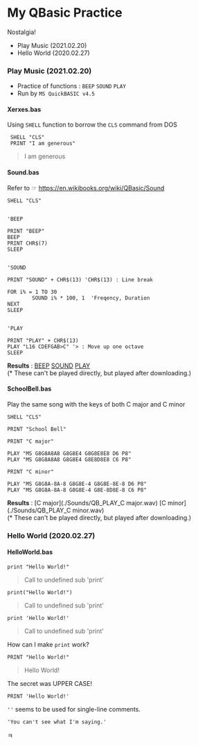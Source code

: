 # My QBasic Practice
Nostalgia!
- Play Music (2021.02.20)
- Hello World (2020.02.27)


### Play Music (2021.02.20)
- Practice of functions : `BEEP` `SOUND` `PLAY`
- Run by `MS QuickBASIC v4.5`

#### Xerxes.bas
Using `SHELL` function to borrow the `CLS` command from DOS
```QBasic
 SHELL "CLS"
 PRINT "I am generous"
```
> I am generous

#### Sound.bas
Refer to ☞ https://en.wikibooks.org/wiki/QBasic/Sound
```QBasic
SHELL "CLS"


'BEEP

PRINT "BEEP"
BEEP
PRINT CHR$(7)
SLEEP


'SOUND

PRINT "SOUND" + CHR$(13) 'CHR$(13) : Line break

FOR i% = 1 TO 30
        SOUND i% * 100, 1  'Freqency, Duration
NEXT
SLEEP


'PLAY

PRINT "PLAY" + CHR$(13)
PLAY "L16 CDEFGAB>C" '> : Move up one octave
SLEEP
```
**Results** : [BEEP](./Sounds/QB_SOUND_BEEP.wav) [SOUND](./Sounds/QB_SOUND_SOUND.wav) [PLAY](./Sounds/QB_SOUND_PLAY.wav)  
(* These can't be played directly, but played after downloading.)

#### SchoolBell.bas
Play the same song with the keys of both C major and C minor
```QBasic
SHELL "CLS"

PRINT "School Bell"

PRINT "C major"

PLAY "MS G8G8A8A8 G8G8E4 G8G8E8E8 D6 P8"
PLAY "MS G8G8A8A8 G8G8E4 G8E8D8E8 C6 P8"

PRINT "C minor"

PLAY "MS G8G8A-8A-8 G8G8E-4 G8G8E-8E-8 D6 P8"
PLAY "MS G8G8A-8A-8 G8G8E-4 G8E-8D8E-8 C6 P8"
```
**Results** :
[C major](./Sounds/QB_PLAY_C major.wav) [C minor](./Sounds/QB_PLAY_C minor.wav)  
(* These can't be played directly, but played after downloading.)


### Hello World (2020.02.27)

#### HelloWorld.bas

```QBasic
print "Hello World!"
```
> Call to undefined sub 'print'

```QBasic
print("Hello World!")
```
> Call to undefined sub 'print'

```QBasic
print 'Hello World!'
```
> Call to undefined sub 'print'

How can I make `print` work?

```QBasic
PRINT "Hello World!"
```
> Hello World!

The secret was UPPER CASE!

```QBasic
PRINT 'Hello World!'
```
>
`''` seems to be used for single-line comments.

```QBasic
'You can't see what I'm saying.'
```
ㅋ
